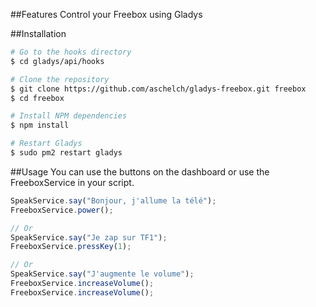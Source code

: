 ##Features
Control your Freebox using Gladys

##Installation
```bash
# Go to the hooks directory
$ cd gladys/api/hooks

# Clone the repository
$ git clone https://github.com/aschelch/gladys-freebox.git freebox
$ cd freebox

# Install NPM dependencies
$ npm install

# Restart Gladys
$ sudo pm2 restart gladys
```

##Usage
You can use the buttons on the dashboard or use the FreeboxService in your script.
```js
SpeakService.say("Bonjour, j'allume la télé");
FreeboxService.power();

// Or
SpeakService.say("Je zap sur TF1");
FreeboxService.pressKey(1);

// Or
SpeakService.say("J'augmente le volume");
FreeboxService.increaseVolume();
FreeboxService.increaseVolume();
```
